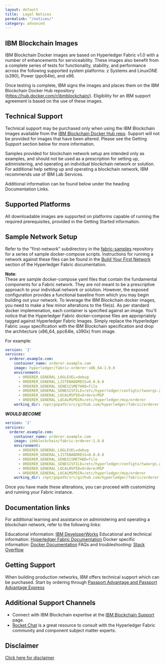 ```yaml
---
layout: default
title:  Legal Notices
permalink: "/notices/"
category: advanced
---
```


## IBM Blockchain Images

IBM Blockchain Docker images are based on Hyperledger Fabric v1.0 with a number of enhancements for serviceability. These images also benefit from a complete series of tests for functionality, stability, and performance across the following supported system platforms: z Systems and LinuxONE (s390), Power (ppc64le), and x86.

Once testing is complete, IBM signs the images and places them on the IBM Blockchain Docker Hub repository (https://hub.docker.com/r/ibmblockchain/). Eligibility for an IBM support agreement is based on the use of these images.

## Technical Support

Technical support may be purchased only when using the IBM Blockchain images available from the [IBM Blockchain Docker Hub repo](https://hub.docker.com/u/ibmblockchain/). Support will not be provided for images that have been altered. Please see the Getting Support section below for more information.   

Samples provided for blockchain network setup are intended only as examples, and should not be used as a prescription for setting up, administering, and operating an individual blockchain network or solution. For additional help setting up and operating a blockchain network, IBM recommends use of IBM Lab Services. 

Additional information can be found below under the heading Documentation Links.

## Supported Platforms

All downloadable images are supported on platforms capable of running the required prerequisites, provided in the Getting Started information.

## Sample Network Setup  

Refer to the "first-network" subdirectory in the [fabric-samples](https://github.com/hyperledger/fabric-samples/tree/master/first-network) repository for a series of sample docker-compose scripts.  Instructions for running a network against these files can be found in the [Build Your First Network](http://hyperledger-fabric.readthedocs.io/en/latest/build_network.html) section of the Hyperledger Fabric documentation.

**Note**:  
These are sample docker-compose yaml files that contain the fundamental components for a Fabric network.  They are not meant to be a prescriptive approach to your individual network or solution.  However, the exposed configuration provides a functional baseline from which you may begin building out your network.  To leverage the IBM Blockchain docker images, you need to make a few minor alterations to the file(s).  As per standard docker implemenation, each container is specified against an image.  You'll notice that the Hyperledger Fabric docker-compose files are appropriately tagged against Hyperledger Fabric Images.  Simply replace the Hyperledger Fabric ``image`` specification with the IBM Blockchain specification and drop the architecture (x86_64, ppc64le, s390x) from image.

For example:

``` yaml
version: '2'
services:
  orderer.example.com:
    container_name: orderer.example.com
    image: hyperledger/fabric-orderer:x86_64-1.0.0
    environment:
      - ORDERER_GENERAL_LOGLEVEL=debug
      - ORDERER_GENERAL_LISTENADDRESS=0.0.0.0
      - ORDERER_GENERAL_GENESISMETHOD=file
      - ORDERER_GENERAL_GENESISFILE=/etc/hyperledger/configtx/twoorgs.genesis.block
      - ORDERER_GENERAL_LOCALMSPID=OrdererMSP
      - ORDERER_GENERAL_LOCALMSPDIR=/etc/hyperledger/msp/orderer
    working_dir: /opt/gopath/src/github.com/hyperledger/fabric/orderer
```


_**WOULD BECOME**_


``` yaml
version: '2'
services:
  orderer.example.com:
    container_name: orderer.example.com
    image: ibmblockchain/fabric-orderer:1.0.0
    environment:
      - ORDERER_GENERAL_LOGLEVEL=debug
      - ORDERER_GENERAL_LISTENADDRESS=0.0.0.0
      - ORDERER_GENERAL_GENESISMETHOD=file
      - ORDERER_GENERAL_GENESISFILE=/etc/hyperledger/configtx/twoorgs.genesis.block
      - ORDERER_GENERAL_LOCALMSPID=OrdererMSP
      - ORDERER_GENERAL_LOCALMSPDIR=/etc/hyperledger/msp/orderer
    working_dir: /opt/gopath/src/github.com/hyperledger/fabric/orderer
```

Once you have made these alterations, you can proceed with customizing and running your Fabric instance.  

## Documentation links

For additional learning and assistance on administering and operating a blockchain network, refer to the following links:

Educational information: [IBM DeveloperWorks](https://developer.ibm.com/blockchain/)
Educational and technical information: [Hyperledger Fabric Documentation](http://hyperledger-fabric.readthedocs.io/en/latest/)
Docker specific information: [Docker Documentation](https://docs.docker.com/engine/reference/commandline/cli/)
FAQs and troubleshooting: [Stack Overflow](https://stackoverflow.com/questions/tagged/hyperledger-fabric)

## Getting Support

When building production networks, IBM offers technical support which can be purchased. Start by ordering through [Passport Advantage and Passport Advantage Express](https://www-01.ibm.com/software/passportadvantage/)

## Additional Support Channels

* Connect with IBM Blockchain expertise at the [IBM Blockchain Support](https://www.ibm.com/blockchain/hyperledger-fabric-support.html) page.
* [Rocket Chat](https://chat.hyperledger.org) is a great resource to consult with the Hyperledger Fabric community and component subject matter experts.  

## Disclaimer
[Click here for disclaimer](https://ibm-blockchain.github.io/notices/)
